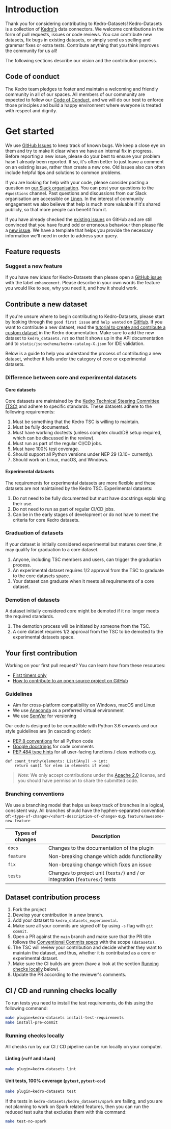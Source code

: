 # Introduction


Thank you for considering contributing to Kedro-Datasets! Kedro-Datasets is a collection of [Kedro's](https://github.com/kedro-org/kedro) data connectors. We welcome contributions in the form of pull requests, issues or code reviews. You can contribute new datasets, fix bugs in existing datasets, or simply send us spelling and grammar fixes or extra tests. Contribute anything that you think improves the community for us all!

The following sections describe our vision and the contribution process.

## Code of conduct

The Kedro team pledges to foster and maintain a welcoming and friendly community in all of our spaces. All members of our community are expected to follow our [Code of Conduct](CODE_OF_CONDUCT.md), and we will do our best to enforce those principles and build a happy environment where everyone is treated with respect and dignity.

# Get started

We use [GitHub Issues](https://github.com/kedro-org/kedro-plugins/issues) to keep track of known bugs. We keep a close eye on them and try to make it clear when we have an internal fix in progress. Before reporting a new issue, please do your best to ensure your problem hasn't already been reported. If so, it's often better to just leave a comment on an existing issue, rather than create a new one. Old issues also can often include helpful tips and solutions to common problems.

If you are looking for help with your code, please consider posting a question on [our Slack organisation](https://slack.kedro.org/). You can post your questions to the `#questions` channel. Past questions and discussions from our Slack organisation are accessible on [Linen](https://linen-slack.kedro.org/). In the interest of community engagement we also believe that help is much more valuable if it's shared publicly, so that more people can benefit from it.

If you have already checked the [existing issues](https://github.com/kedro-org/kedro-plugins/issues) on GitHub and are still convinced that you have found odd or erroneous behaviour then please file a [new issue](https://github.com/kedro-org/kedro-plugins/issues/new/choose). We have a template that helps you provide the necessary information we'll need in order to address your query.

## Feature requests

### Suggest a new feature

If you have new ideas for Kedro-Datasets then please open a [GitHub issue](https://github.com/kedro-org/kedro-plugins/issues) with the label `enhancement`. Please describe in your own words the feature you would like to see, why you need it, and how it should work.

## Contribute a new dataset

If you're unsure where to begin contributing to Kedro-Datasets, please start by looking through the `good first issue` and `help wanted` on [GitHub](https://github.com/kedro-org/kedro-plugins/issues).
If you want to contribute a new dataset, read the [tutorial to create and contribute a custom dataset](https://docs.kedro.org/en/stable/data/how_to_create_a_custom_dataset.html) in the Kedro documentation.
Make sure to add the new dataset to `kedro_datasets.rst` so that it shows up in the API documentation and to `static/jsonschema/kedro-catalog-X.json` for IDE validation.

Below is a guide to help you understand the process of contributing a new dataset, whether it falls under the category of core or experimental datasets.

### Difference between core and experimental datasets

#### Core datasets
Core datasets are maintained by the [Kedro Technical Steering Committee (TSC)](https://docs.kedro.org/en/stable/contribution/technical_steering_committee.html) and adhere to specific standards. These datasets adhere to the following requirements:

1. Must be something that the Kedro TSC is willing to maintain.
2. Must be fully documented.
3. Must have working doctests (unless complex cloud/DB setup required, which can be discussed in the review).
4. Must run as part of the regular CI/CD jobs.
5. Must have 100% test coverage.
6. Should support all Python versions under NEP 29 (3.10+ currently).
7. Should work on Linux, macOS, and Windows.

#### Experimental datasets
The requirements for experimental datasets are more flexible and these datasets are not maintained by the Kedro TSC. Experimental datasets:

1. Do not need to be fully documented but must have docstrings explaining their use.
2. Do not need to run as part of regular CI/CD jobs.
3. Can be in the early stages of development or do not have to meet the criteria for core Kedro datasets.


### Graduation of datasets
If your dataset is initially considered experimental but matures over time, it may qualify for graduation to a core dataset.

1. Anyone, including TSC members and users, can trigger the graduation process.
2. An experimental dataset requires 1/2 approval from the TSC to graduate to the core datasets space.
3. Your dataset can graduate when it meets all requirements of a core dataset.

### Demotion of datasets
A dataset initially considered core might be demoted if it no longer meets the required standards.

1. The demotion process will be initiated by someone from the TSC.
2. A core dataset requires 1/2 approval from the TSC to be demoted to the experimental datasets space.


## Your first contribution

Working on your first pull request? You can learn how from these resources:
* [First timers only](https://www.firsttimersonly.com/)
* [How to contribute to an open source project on GitHub](https://egghead.io/courses/how-to-contribute-to-an-open-source-project-on-github)

### Guidelines

 - Aim for cross-platform compatibility on Windows, macOS and Linux
 - We use [Anaconda](https://www.anaconda.com/distribution/) as a preferred virtual environment
 - We use [SemVer](https://semver.org/) for versioning

Our code is designed to be compatible with Python 3.6 onwards and our style guidelines are (in cascading order):

* [PEP 8 conventions](https://www.python.org/dev/peps/pep-0008/) for all Python code
* [Google docstrings](https://google.github.io/styleguide/pyguide.html#38-comments-and-docstrings) for code comments
* [PEP 484 type hints](https://www.python.org/dev/peps/pep-0484/) for all user-facing functions / class methods e.g.

```
def count_truthy(elements: List[Any]) -> int:
    return sum(1 for elem in elements if elem)
```

> *Note:* We only accept contributions under the [Apache 2.0](https://opensource.org/license/Apache-2-0) license, and you should have permission to share the submitted code.

### Branching conventions

We use a branching model that helps us keep track of branches in a logical, consistent way. All branches should have the hyphen-separated convention of: `<type-of-change>/<short-description-of-change>` e.g. `feature/awesome-new-feature`

| Types of changes | Description                                                                 |
| ---------------- | --------------------------------------------------------------------------- |
| `docs`           | Changes to the documentation of the plugin                                  |
| `feature`        | Non-breaking change which adds functionality                                |
| `fix`            | Non-breaking change which fixes an issue                                    |
| `tests`          | Changes to project unit (`tests/`) and / or integration (`features/`) tests |

## Dataset contribution process

 1. Fork the project
 2. Develop your contribution in a new branch.
 3. Add your dataset to `kedro_datasets_experimental`.
 4. Make sure all your commits are signed off by using `-s` flag with `git commit`.
 5. Open a PR against the `main` branch and make sure that the PR title follows the [Conventional Commits specs](https://www.conventionalcommits.org/en/v1.0.0/) with the scope `(datasets)`.
 6. The TSC will review your contribution and decide whether they want to maintain the dataset, and thus, whether it is contributed as a core or experimental dataset.
 7. Make sure the CI builds are green (have a look at the section [Running checks locally](#running-checks-locally) below).
 8. Update the PR according to the reviewer's comments.


## CI / CD and running checks locally
To run tests you need to install the test requirements, do this using the following command:

```bash
make plugin=kedro-datasets install-test-requirements
make install-pre-commit
```


### Running checks locally

All checks run by our CI / CD pipeline can be run locally on your computer.

#### Linting (`ruff` and `black`)

```bash
make plugin=kedro-datasets lint
```

#### Unit tests, 100% coverage (`pytest`, `pytest-cov`)

```bash
make plugin=kedro-datasets test
```

If the tests in `kedro-datasets/kedro_datasets/spark` are failing, and you are not planning to work on Spark related features, then you can run the reduced test suite that excludes them with this command:
```bash
make test-no-spark
```
